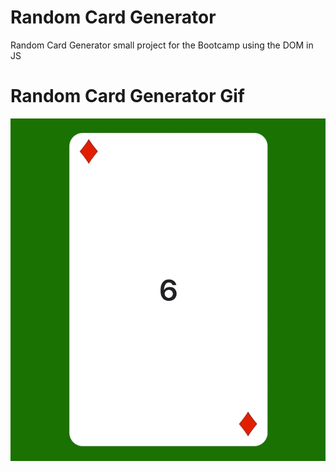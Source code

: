 # Random Card Generator 
Random Card Generator small project for the Bootcamp using the DOM in JS 

# Random Card Generator Gif
<img src="card-generator.gif" alt="postcard gif"/>
